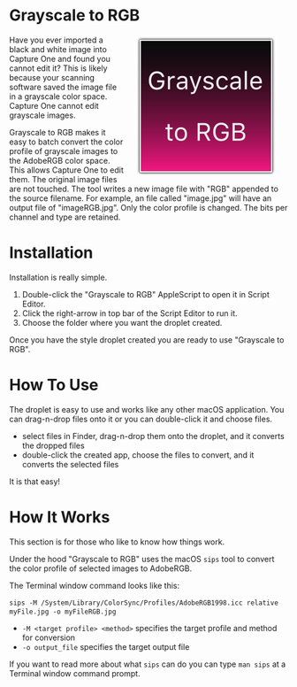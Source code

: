 # Grayscale to RGB

<img style="width:256px;float:right;padding:0px 20px;" src=droplet_icon/droplet.iconset/icon_1024x1024.png></img>

Have you ever imported a black and white image into Capture One and found you cannot edit it? This is likely because your scanning software saved the image file in a grayscale color space. Capture One cannot edit grayscale images.

Grayscale to RGB makes it easy to batch convert the color profile of grayscale images to the AdobeRGB color space. This allows Capture One to edit them. The original image files are not touched. The tool writes a new image file with "RGB" appended to the source filename. For example, an file called "image.jpg" will have an output file of "imageRGB.jpg". Only the color profile is changed. The bits per channel and type are retained.

# Installation

Installation is really simple.

1. Double-click the "Grayscale to RGB" AppleScript to open it in Script Editor.
1. Click the right-arrow in top bar of the Script Editor to run it.
1. Choose the folder where you want the droplet created.

Once you have the style droplet created you are ready to use "Grayscale to RGB".

# How To Use

The droplet is easy to use and works like any other macOS application. You can drag-n-drop files onto it or you can double-click it and choose files.

- select files in Finder, drag-n-drop them onto the droplet, and it converts the dropped files
- double-click the created app, choose the files to convert, and it converts the selected files

It is that easy!

# How It Works

This section is for those who like to know how things work.

Under the hood "Grayscale to RGB" uses the macOS `sips` tool to convert the color profile of selected images to AdobeRGB.

The Terminal window command looks like this:

```
sips -M /System/Library/ColorSync/Profiles/AdobeRGB1998.icc relative myFile.jpg -o myFileRGB.jpg
```

- `-M <target profile> <method>` specifies the target profile and method for conversion
- `-o output_file` specifies the target output file

If you want to read more about what `sips` can do you can type `man sips` at a Terminal window command prompt.